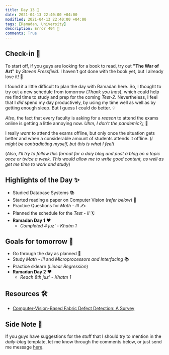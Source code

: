 ```yaml
---
title: Day 13 🐨
date: 2021-04-13 22:40:00 +04:00
modified: 2021-04-13 22:40:00 +04:00
tags: [Ramadan, University]
description: Error 404 🛑
comments: True
---
```


## Check-in 📌

To start off, if you guys are looking for a book  to read, try out **"The War of Art"** by *Steven Pressfield*. I haven't got done with the book yet, but I already love it! 🙌

I found it a little difficult to plan the day with Ramadan here. So, I thought to try out a new schedule from tomorrow (*Thank you Inas*), which could help me find time to study and prep for the coming *Test-2*. Nevertheless, I feel that I *did* spend my day productively, by using my time well as well as by getting enough sleep. But I guess I could do better. 💡

*Also*, the fact that every faculty is asking for a *reason* to attend the exams online is getting a little annoying now. *Uhm, I don't the pandemic?¿* 👀

I really *want* to attend the exams offline, but only once the situation gets better and when a considerable amount of students attends it offline. (*I might be contradicting myself, but this is what I feel*)

(*Also, I'll try to follow this format for a daiy blog and post a blog on a topic once or twice a week. This would allow me to write good content, as well as get me time to work and study*)

## Highlights of the Day ✨
- Studied Database Systems 📚
- Started reading a paper on Computer Vision (*refer below*) 📃
- Practice Questions for *Math - III* ✍️
- Planned the schedule for the *Test - II* 🗓
- **Ramadan Day 1** ❤️
    - *Completed 4 juz' - Khatm 1*

## Goals for tomorrow 📝
- Go through the day as planned 📅
- Study *Math - III* and *Microprocessors and Interfacing* 📚
- Practice sklearn (*Linear Regression*) 
- **Ramadan Day 2** ❤️
    - *Reach 8th juz' - Khatm 1*

## Resources 🛠
- [Computer-Vision-Based Fabric Defect Detection: A Survey](https://ieeexplore.ieee.org/stamp/stamp.jsp?tp=&arnumber=4418522)

## Side Note 💭
If you guys have suggestions for the stuff that I should try to mention in the *daily-blog* template, let me know through the comments below, or just send me message [here](https://abxhr-learning.vercel.app/about/).
